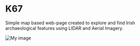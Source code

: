 # K67
Simple map based web-page created to explore and find Irish archaeological features using LIDAR and Aerial Imagery.

![My image](https://github.com/briandoylegit/K67/blob/master/images/Ballinturly.gif)

      
